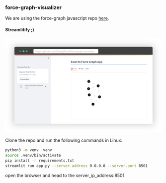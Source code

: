 ### force-graph-visualizer
We are using the force-graph javascript repo [here](https://github.com/vasturiano/force-graph).

#### Streamlitify ;)

![force graph visualizer](static/force-graph.visualizer.png)

Clone the repo and run the following commands in Linux:
```bash
python3 -m venv .venv
source .venv/bin/activate
pip install -r requirements.txt
streamlit run app.py --server.address 0.0.0.0 --server.port 8501
```
open the browser and head to the server_ip_address:8501.
